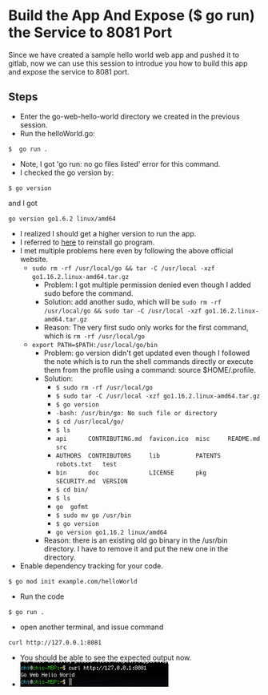 # Build the App And Expose ($ go run) the Service to 8081 Port
Since we have created a sample hello world web app and pushed it to gitlab, now we can use this session to introdue you how to build this app and expose the service to 8081 port.
## Steps
- Enter the go-web-hello-world directory we created in the previous session.
- Run the helloWorld.go:
```
$  go run .
```
- Note, I got 'go run: no go files listed' error for this command.
- I checked the go version by:
```
$ go version
```
and I got 
```
go version go1.6.2 linux/amd64
```
- I realized I should get a higher version to run the app.
- I referred to [here](https://golang.org/doc/install) to reinstall go program. 
- I met multiple problems here even by following the above official website.
  - ```sudo rm -rf /usr/local/go && tar -C /usr/local -xzf go1.16.2.linux-amd64.tar.gz```
     - Problem: I got multiple permission denied even though I added sudo before the command.
     - Solution: add another sudo, which will be ```sudo rm -rf /usr/local/go && sudo tar -C /usr/local -xzf go1.16.2.linux-amd64.tar.gz```
     - Reason: The very first sudo only works for the first command, which is ``` rm -rf /usr/local/go ```
  - ``` export PATH=$PATH:/usr/local/go/bin ```
     - Problem: go version didn't get updated even though I followed the note which is to run the shell commands directly or execute them from the profile using a command: source $HOME/.profile.
     - Solution: 
       - ``` $ sudo rm -rf /usr/local/go ```
       - ``` $ sudo tar -C /usr/local -xzf go1.16.2.linux-amd64.tar.gz ```
       - ``` $ go version ```
       - ``` -bash: /usr/bin/go: No such file or directory ```
       - ``` $ cd /usr/local/go/ ```
       - ``` $ ls ```
       - ``` api      CONTRIBUTING.md  favicon.ico  misc     README.md    src ```
       - ``` AUTHORS  CONTRIBUTORS     lib          PATENTS  robots.txt   test ```
       - ``` bin      doc              LICENSE      pkg      SECURITY.md  VERSION ```
       - ``` $ cd bin/ ```
       - ``` $ ls ```
       - ```go  gofmt ```
       - ``` $ sudo mv go /usr/bin ```
       - ``` $ go version ```
       - ``` go version go1.16.2 linux/amd64 ```
    - Reason: there is an existing old go binary in the /usr/bin directory. I have to remove it and put the new one in the directory. 
- Enable dependency tracking for your code.
``` 
$ go mod init example.com/helloWorld
```
- Run the code 
```
$ go run .
```
- open another terminal, and issue command 
```
curl http://127.0.0.1:8081
```
- You should be able to see the expected output now.
- ![go](../images/go2.png)




